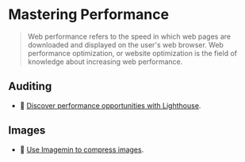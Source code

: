 # Mastering Performance

> Web performance refers to the speed in which web pages are downloaded and displayed on the user's web browser. Web performance optimization, or website optimization is the field of knowledge about increasing web performance.

## Auditing

- 📖 [Discover performance opportunities with Lighthouse](https://web.dev/fast/discover-performance-opportunities-with-lighthouse).

## Images

- 📖 [Use Imagemin to compress images](https://web.dev/fast/use-imagemin-to-compress-images).

